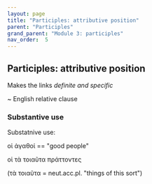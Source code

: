 ```yaml
---
layout: page
title: "Participles: attributive position"
parent: "Participles"
grand_parent: "Module 3: participles"
nav_order:  5
---
```





## Participles: attributive position




Makes the links *definite and specific*

~ English relative clause



### Substantive use


Substatnive use:

οἱ ἀγαθοί == "good people"


οἱ τὰ τοιαῦτα πράττοντες

(τὰ τοιαῦτα = neut.acc.pl. "things of this sort")



